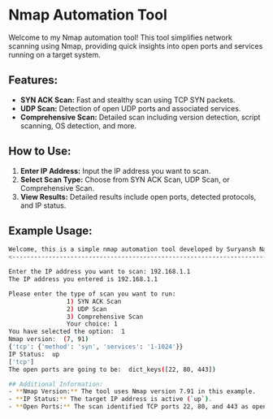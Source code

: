 # Nmap Automation Tool

Welcome to my Nmap automation tool! This tool simplifies network scanning using Nmap, providing quick insights into open ports and services running on a target system.

## Features:
- **SYN ACK Scan:** Fast and stealthy scan using TCP SYN packets.
- **UDP Scan:** Detection of open UDP ports and associated services.
- **Comprehensive Scan:** Detailed scan including version detection, script scanning, OS detection, and more.

## How to Use:
1. **Enter IP Address:** Input the IP address you want to scan.
2. **Select Scan Type:** Choose from SYN ACK Scan, UDP Scan, or Comprehensive Scan.
3. **View Results:** Detailed results include open ports, detected protocols, and IP status.

## Example Usage:
```bash
Welcome, this is a simple nmap automation tool developed by Suryansh Narang
<------------------------------------------------------------------------>

Enter the IP address you want to scan: 192.168.1.1
The IP address you entered is 192.168.1.1

Please enter the type of scan you want to run:
                1) SYN ACK Scan
                2) UDP Scan
                3) Comprehensive Scan
                Your choice: 1
You have selected the option:  1
Nmap version:  (7, 91)
{'tcp': {'method': 'syn', 'services': '1-1024'}}
IP Status:  up
['tcp']
The open ports are going to be:  dict_keys([22, 80, 443])

## Additional Information:
- **Nmap Version:** The tool uses Nmap version 7.91 in this example.
- **IP Status:** The target IP address is active (`up`).
- **Open Ports:** The scan identified TCP ports 22, 80, and 443 as open on the target system.
